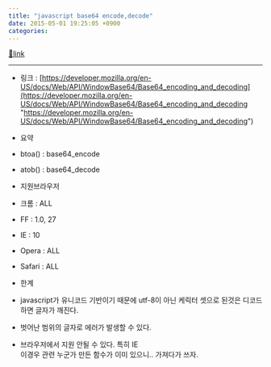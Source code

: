```yaml
---
title: "javascript base64 encode,decode"
date: 2015-05-01 19:25:05 +0900
categories: 
---
```

[🔗link](http://www.mins01.com/mh/tech/read/942)
***


- 링크 : [https://developer.mozilla.org/en-US/docs/Web/API/WindowBase64/Base64_encoding_and_decoding](https://developer.mozilla.org/en-US/docs/Web/API/WindowBase64/Base64_encoding_and_decoding "https://developer.mozilla.org/en-US/docs/Web/API/WindowBase64/Base64_encoding_and_decoding")
- 요약
- btoa() : base64_encode
- atob() : base64_decode
- 지원브라우저
- 크롬 : ALL
- FF : 1.0, 27
- IE : 10
- Opera : ALL
- Safari : ALL

- 한계
- javascript가 유니코드 기반이기 때문에 utf-8이 아닌 케릭터 셋으로 된것은 디코드 하면 글자가 깨진다.
- 벗어난 범위의 글자로 에러가 발생할 수 있다.
- 브라우저에서 지원 안될 수 있다. 특히 IE  
이경우 관련 누군가 만든 함수가 이미 있으니.. 가져다가 쓰자.




